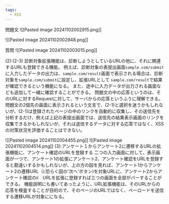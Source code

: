 ```yaml
---
tags:
  - XSS
---
```

問題文
![[Pasted image 20241102002915.png]]

![[Pasted image 20241102002948.png]]

質問
![[Pasted image 20241102003015.png]]

(2):(2-3)
	診断対象拡張機能は、診断しようとしているURLの他に、それに関連するURLも登録できる機能。
	例えば、診断対象の表提出画面`sample.com/submit`に入力したデータの出力は、`sample.com/result`画面で表示される場合は、診断対象を`sample.com/submit`に設定し、拡張URLとして `sample.com/result`で結果が確認できるという機能になる。
	また、途中に入力データが出力される画面なども追加して一緒に確認することができる。
	問題文の中の応答というのは、そのURLに対するRequestに対して、サーバからの応答というふうに理解できる。
	問題文の2個先の画面に表示されるという文言で、(2-1)と選択を迷うかもしれないが、(2-1)は登録されたページの中のリンクを自動的に収集し、その送信先を分析するだけ、例えば上記の表提出画面では、送信先の結果表示画面のリンクを収集できるかもしれないが、それは送信するデータに対する応答ではなく、XSSの対策状況を評価することはできない。

![[Pasted image 20241102004455.png]]
![[Pasted image 20241102004514.png]]
(3):アンケート１からアンケート2に遷移するURLの拡張機能に、アンケート確認のURLを登録する
	二つの入力画面に対して、表示画面が一つで、アンケート1の拡張にアンケート2、アンケート確認をURLを登録すると勘違いするかもしれないが、上の方の図を見れば、アンケート1からアンケート2の遷移URL（i:恐らく図の'次へ'ボタン)を対象URLに、アンケート2からアンケート確認のii　URLを拡張に登録すれば三つの画面を全部がバーすることができる。
	機能説明にも書いてあったように、URL拡張機能は、そのURLからの応答を検査することが目的ので、そのページのURLではなく、ペーロードを送信する遷移URLが対象にになる。